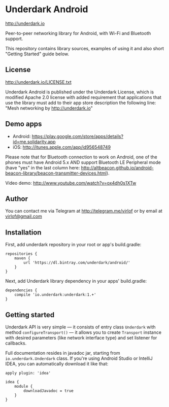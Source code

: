 # Underdark Android
http://underdark.io

Peer-to-peer networking library for Android, with Wi-Fi and Bluetooth support.

This repository contains library sources, examples of using it and also short "Getting Started" guide below.

## License
http://underdark.io/LICENSE.txt

Underdark Android is published under the Underdark License, which is modified Apache 2.0 license with added requirement that applications that use the library must add to their app store description the following line: "Mesh networking by http://underdark.io"

## Demo apps
* Android: https://play.google.com/store/apps/details?id=me.solidarity.app
* iOS: http://itunes.apple.com/app/id956548749

Please note that for Bluetooth connection to work on Android, one of the phones must have Android 5.x AND support Bluetooth LE Peripheral mode (have "yes" in the last column here: http://altbeacon.github.io/android-beacon-library/beacon-transmitter-devices.html).

Video demo: http://www.youtube.com/watch?v=ox4dh0s1XTw

## Author
You can contact me via Telegram at http://telegram.me/virlof or by email at virlof@gmail.com

## Installation
First, add underdark repository in your root or app's build.gradle:
```
repositories {
    maven {
        url 'https://dl.bintray.com/underdark/android/'
    }
}
```
Next, add Underdark library dependency in your apps' build.gradle:
```
dependencies {
    compile 'io.underdark:underdark:1.+'
}
```
## Getting started
Underdark API is very simple — it consists of entry class `Underdark` with method `configureTransport()` — it allows you to create `Transport` instance with desired parameters (like network interface type) and set listener for callbacks.

Full documentation resides in javadoc jar, starting from `io.underdark.Underdark` class.
If you're using Android Studio or IntelliJ IDEA, you can automatically download it like that:
```
apply plugin: 'idea'

idea {
    module {
        downloadJavadoc = true
    }
}
```
